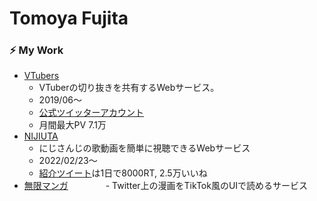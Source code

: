 # Tomoya Fujita

### ⚡️ My Work
- [VTubers](https://vtubers.love)
  - VTuberの切り抜きを共有するWebサービス。
  - 2019/06～
  - [公式ツイッターアカウント](https://twitter.com/VtubersOfficial)
  - 月間最大PV 7.1万
- [NIJIUTA](https://www.nijiuta.com)
  - にじさんじの歌動画を簡単に視聴できるWebサービス
  - 2022/02/23〜
  - [紹介ツイート](https://twitter.com/VTubersOfficial/status/1496395861303382016)は1日で8000RT, 2.5万いいね
- [無限マンガ](https://mugen-manga.com/)
　　　　- Twitter上の漫画をTikTok風のUIで読めるサービス
